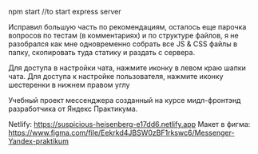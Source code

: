 npm start //to start express server

Исправил большую часть по рекомендациям, осталось еще парочка вопросов по тестам (в комментариях) и по структуре файлов, я не разобрался как мне одновременно собрать все JS & CSS файлы в папку, скопировать туда статику и раздать с сервера.

Для доступа в настройки чата, нажмите иконку в левом краю шапки чата. Для доступа к настройке пользователя, нажмите иконку шестеренки в нижнем правом углу

Учебный проект мессенджера созданный на курсе мидл-фронтэнд разработчика от Яндекс Практикума.

Netlify: https://suspicious-heisenberg-e17dd6.netlify.app
Макет в фигма: https://www.figma.com/file/Eekrkd4JBSW0zBF1rkswc6/Messenger-Yandex-praktikum
